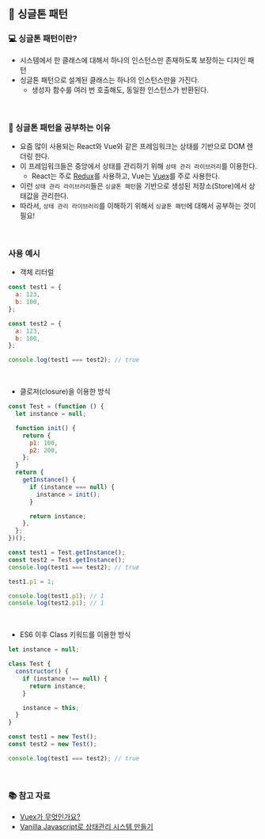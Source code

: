 ## 📌 싱글톤 패턴

### 💻 싱글톤 패턴이란?
- 시스템에서 한 클래스에 대해서 하나의 인스턴스만 존재하도록 보장하는 디자인 패턴
- 싱글톤 패턴으로 설계된 클래스는 하나의 인스턴스만을 가진다.
    - 생성자 함수를 여러 번 호출해도, 동일한 인스턴스가 반환된다.

<br>

### 🤔 싱글톤 패턴을 공부하는 이유
- 요즘 많이 사용되는 React와 Vue와 같은 프레임워크는 상태를 기반으로 DOM 렌더링 한다.
- 이 프레임워크들은 중앙에서 상태를 관리하기 위해 `상태 관리 라이브러리`를 이용한다.
    - React는 주로 [Redux](https://ko.redux.js.org/introduction/getting-started/)를 사용하고, Vue는 [Vuex](https://vuex.vuejs.org/kr/)를 주로 사용한다.
- 이런 `상태 관리 라이브러리`들은 `싱글톤 패턴`을 기반으로 생성된 저장소(Store)에서 상태값을 관리한다.
- 따라서, `상태 관리 라이브러리`를 이해하기 위해서 `싱글톤 패턴`에 대해서 공부하는 것이 필요!

<br>

### 사용 예시
- 객체 리터럴
```javascript
const test1 = {
  a: 123,
  b: 100,
};

const test2 = {
  a: 123,
  b: 100,
};

console.log(test1 === test2); // true
```

<br>

- 클로저(closure)을 이용한 방식
```javascript
const Test = (function () {
  let instance = null;

  function init() {
    return {
      p1: 100,
      p2: 200,
    };
  }
  return {
    getInstance() {
      if (instance === null) {
        instance = init();
      }

      return instance;
    },
  };
})();

const test1 = Test.getInstance();
const test2 = Test.getInstance();
console.log(test1 === test2); // true

test1.p1 = 1;

console.log(test1.p1); // 1
console.log(test2.p1); // 1
```

<br>

- ES6 이후 Class 키워드를 이용한 방식
```javascript
let instance = null;

class Test {
  constructor() {
    if (instance !== null) {
      return instance;
    }

    instance = this;
  }
}

const test1 = new Test();
const test2 = new Test();

console.log(test1 === test2); // true
```

<br>

### 📚 참고 자료
- [Vuex가 무엇인가요?](https://vuex.vuejs.org/kr/)
- [Vanilla Javascript로 상태관리 시스템 만들기](https://junilhwang.github.io/TIL/Javascript/Design/Vanilla-JS-Store/#_1-중앙-집중식-상태관리)
